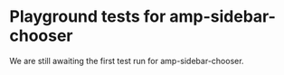 # Playground tests for amp-sidebar-chooser
We are still awaiting the first test run for amp-sidebar-chooser.
